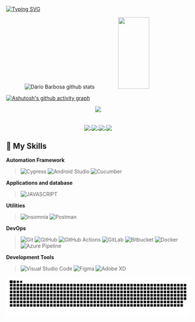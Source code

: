 
[![Typing SVG](https://readme-typing-svg.herokuapp.com/?color=00bfbf&size=35&center=true&vCenter=true&width=1000&lines=Hi+there,+my+name+is+Dário+Barbosa!;I'm+Test+Analyst/QA!;Be+Welcome!+:%29)](https://git.io/typing-svg) 

<div align="center">  
  <img width="49%" height="195px" src="https://github-readme-stats.vercel.app/api?username=byoirad&show_icons=true&count_private=true&hide_border=true&title_color=00bfbf&icon_color=00bfbf&text_color=c9d1d9&bg_color=0d1117" alt="Dário Barbosa github stats"/> 
  <img width="41%" height="195px" src="https://github-readme-stats.vercel.app/api/top-langs/?username=byoirad&layout=compact&hide_border=true&title_color=00bfbf&text_color=00bfbf&bg_color=0d1117" />
</div>

[![Ashutosh's github activity graph](https://github-readme-activity-graph.vercel.app/graph?username=byoirad&bg_color=000000&color=15e5a6&line=00bfbf&point=0a855c&area=true&hide_border=true)](https://github.com/ashutosh00710/github-readme-activity-graph)

<p align="center">
  <img src="https://github-profile-trophy.vercel.app/?username=byoirad&theme=dracula&row=2&no-bg=true&column=3&margin-w=15&margin-h=15" />
</p>

##

  <div align="center">
  <a href="https://www.linkedin.com/in/dariobarbosa">
    <img align="center" src="https://img.shields.io/badge/-LinkedIn-%230077B5?style=for-the-badge&logo=linkedin&logoColor=white">
  </a>
  <a href="mailto:qa.dariobarbosa@gmail.com">
    <img align="center" src="https://img.shields.io/badge/-Gmail-%23333?style=for-the-badge&logo=gmail&logoColor=white">
  </a>
  <a href="https://wa.me/5585987665054">
    <img align="center" src="https://img.shields.io/badge/-Whatsapp-%25D366?style=for-the-badge&logo=whatsapp&logoColor=white">
  </a>
  <a href="https://instagram.com/dariobarbosaz" target="_blank">
    <img align="center" src="https://img.shields.io/badge/-Instagram-%23E4405F?style=for-the-badge&logo=instagram&logoColor=white">
  </a>
</div>
 
## 🚀 My Skills

**Automation Framework**
> ![Cypress](https://img.shields.io/badge/cypress-DEDEDE?style=for-the-badge&logo=cypress&logoColor=%2369D3A7)
![Android Studio](https://img.shields.io/badge/Appium%20%2B%20Android%20Studio-DEDEDE?style=for-the-badge&logo=androidstudio&logoColor=%233DDC84)
![Cucumber](https://img.shields.io/badge/cucumber-DEDEDE?style=for-the-badge&logo=cucumber&logoColor=%2323D96C)

**Applications and database**
> ![JAVASCRIPT](https://img.shields.io/badge/JAVASCRIPT-DEDEDE?style=for-the-badge&logo=javascript&logoColor=f1e05a)

**Utilities**
> ![Insomnia](https://img.shields.io/badge/insomnia-DEDEDE?style=for-the-badge&logo=insomnia&logoColor=%234000BF)
![Postman](https://img.shields.io/badge/postman-DEDEDE?style=for-the-badge&logo=postman&logoColor=%23FF6C37)

**DevOps**
> ![Git](https://img.shields.io/badge/git-DEDEDE?style=for-the-badge&logo=git&logoColor=%23F05032)
![GitHub](https://img.shields.io/badge/github-DEDEDE?style=for-the-badge&logo=github&logoColor=%23181717)
![GitHub Actions](https://img.shields.io/badge/github%20actions-DEDEDE?style=for-the-badge&logo=githubactions&logoColor=%232088FF)
![GitLab](https://img.shields.io/badge/gitlab-DEDEDE?style=for-the-badge&logo=gitlab&logoColor=%23FC6D26)
![Bitbucket](https://img.shields.io/badge/bitbucket-DEDEDE?style=for-the-badge&logo=bitbucket&logoColor=%230052CC)
![Docker](https://img.shields.io/badge/Docker-DEDEDE?style=for-the-badge&logo=docker&logoColor=%232496ED)
![Azure Pipeline](https://img.shields.io/badge/azure%20pipelines-DEDEDE?style=for-the-badge&logo=azurepipelines&logoColor=%232560E0)

**Development Tools**
> ![Visual Studio Code](https://img.shields.io/badge/visual%20studio%20code-DEDEDE?style=for-the-badge&logo=visualstudiocode&logoColor=%23007ACC)
![Figma](https://img.shields.io/badge/figma-DEDEDE?style=for-the-badge&logo=figma&logoColor=%23F24E1E)
![Adobe XD](https://img.shields.io/badge/adobe%20xd-DEDEDE?style=for-the-badge&logo=adobexd&logoColor=%23FF61F6)
> 

<picture>
  <source media="(prefers-color-scheme: dark)" srcset="https://raw.githubusercontent.com/byoirad/byoirad/output/github-snake-dark.svg" />
  <source media="(prefers-color-scheme: light)" srcset="https://raw.githubusercontent.com/byoirad/byoirad/output/github-snake.svg" />
  <img alt="github-snake" src="https://raw.githubusercontent.com/byoirad/byoirad/output/github-snake.svg" />
</picture>
